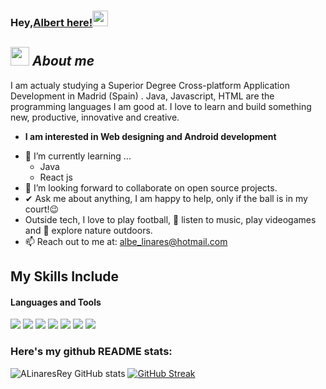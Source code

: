 ### Hey,[Albert here!](https://www.linkedin.com/in/albert-linares-rey-57a76710a/)<img src="https://media.giphy.com/media/hvRJCLFzcasrR4ia7z/giphy.gif" width="25px">
## <img src="https://media.giphy.com/media/ObNTw8Uzwy6KQ/giphy.gif" width="30px">&nbsp;***About me***

I am actualy studying a Superior Degree Cross-platform Application Development in Madrid (Spain) . Java, Javascript, HTML are the programming languages I am good at. I love to learn and build something new, productive, innovative and creative.
* **I am interested in Web designing and Android development**
- 🌱 I’m currently learning ...
  - Java
  - React js
- 👯 I’m looking forward to collaborate on open source projects.
- ✔ Ask me about anything, I am happy to help, only if the ball is in my court!😉<br>
- Outside tech, I love to play football, 🎵 listen to music, play videogames and 🌴 explore nature outdoors.
- 📫 Reach out to me at: <a href="albe_linares@hotmail.com">albe_linares@hotmail.com</a>

## My Skills Include

<h4> Languages and Tools</h4>
<span> 
  <img src="https://img.shields.io/badge/HTML5-E34F26?style=for-the-badge&logo=html5&logoColor=white">
  <img src="https://img.shields.io/badge/JavaScript-F7DF1E?style=for-the-badge&logo=javascript&logoColor=black">
  <img src="https://img.shields.io/badge/Java-ED8B00?style=for-the-badge&logo=java&logoColor=white">
  <img src="https://img.shields.io/badge/PHP-777BB4?style=for-the-badge&logo=php&logoColor=white">
  <img src="https://img.shields.io/badge/kotlin-%237F52FF.svg?style=for-the-badge&logo=kotlin&logoColor=white">
  <img src="https://img.shields.io/badge/react_native-%2320232a.svg?style=for-the-badge&logo=react&logoColor=%2361DAFB">
  <img src="https://img.shields.io/badge/WordPress-%23117AC9.svg?style=for-the-badge&logo=WordPress&logoColor=white">


### Here's my github README stats:

![ALinaresRey GitHub stats](https://github-readme-stats.vercel.app/api?username=ALinaresRey&show_icons=true&theme=radical) 
[![GitHub Streak](https://github-readme-streak-stats.herokuapp.com/?user=ALinaresRey&theme=radical)](https://git.io/streak-stats) 
